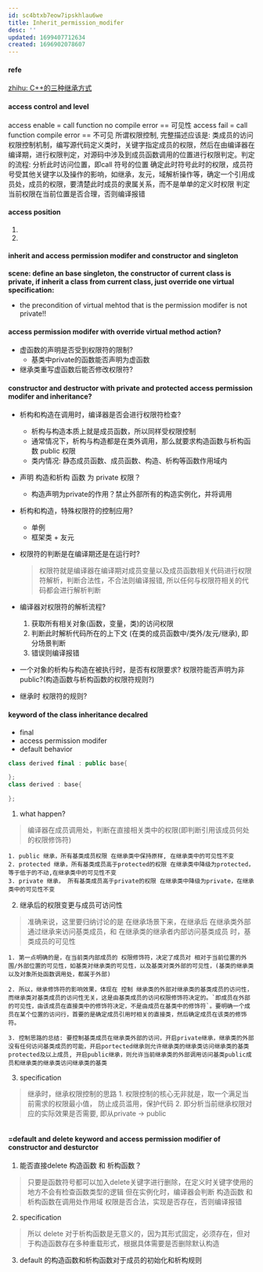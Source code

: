```yaml
---
id: sc4btxb7eow7ipskhlau6we
title: Inherit_permission_modifer
desc: ''
updated: 1699407712634
created: 1696902078607
---
```

#### refe
[zhihu: C++的三种继承方式](https://zhuanlan.zhihu.com/p/356580826)
#### access control and level
access enable = call function no compile error == 可见性
access fail = call function compile error == 不可见
所谓权限控制, 完整描述应该是: 
类成员的访问权限控制机制，编写源代码定义类时，关键字指定成员的权限，然后在由编译器在编译期，进行权限判定，对源码中涉及到成员函数调用的位置进行权限判定。判定的流程:
分析此时访问位置，即call 符号的位置
确定此时符号此时的权限，成员符号受其他关键字以及操作的影响，如继承，友元，域解析操作等，确定一个引用成员处，成员的权限，要清楚此时成员的隶属关系，而不是单单的定义时权限
判定当前权限在当前位置是否合理，否则编译报错

#### access position
1. 
2. 



#### inherit and access permission modifer and constructor and singleton
**scene: define an base singleton, the constructor of current class is private, if inherit a class from current class, just override one virtual**
**specification:**
- the precondition of virtual mehtod that is the permission modifer is not private!!

#### access permission modifer with override virtual method action?
- 虚函数的声明是否受到权限符的限制?
  - 基类中private的函数能否声明为虚函数
- 继承类重写虚函数后能否修改权限符?



#### constructor and destructor with private and protected access permission modifer and inheritance?
- 析构和构造在调用时，编译器是否会进行权限符检查?
    - 析构与构造本质上就是成员函数，所以同样受权限控制
    - 通常情况下，析构与构造都是在类外调用，那么就要求构造函数与析构函数 public 权限
    - 类内情况: 静态成员函数、成员函数、构造、析构等函数作用域内

- 声明 构造和析构 函数 为 private 权限？
  - 构造声明为private的作用？禁止外部所有的构造实例化，并将调用

- 析构和构造，特殊权限符的控制应用?
  - 单例
  - 框架类 + 友元

- 权限符的判断是在编译期还是在运行时?
  > 权限符就是编译器在编译期对成员变量以及成员函数相关代码进行权限符解析，判断合法性，不合法则编译报错, 所以任何与权限符相关的代码都会进行解析判断
- 编译器对权限符的解析流程?
    1. 获取所有相关对象(函数，变量，类)的访问权限
    2. 判断此时解析代码所在的上下文 (在类的成员函数中/类外/友元/继承), 即分场景判断
    3. 错误则编译报错
- 一个对象的析构与构造在被执行时，是否有权限要求? 权限符能否声明为非public?(构造函数与析构函数的权限符规则?)
- 继承时 权限符的规则?


#### keyword of the class inheritance decalred
- final
- access permission modifer
- default behavior
```c++
class derived final : public base{

};
class derived : base{

};
```
1. what happen? 
> 编译器在成员调用处，判断在直接相关类中的权限(即判断引用该成员何处的权限修饰符)

    1. public 继承，所有基类成员权限 在继承类中保持原样, 在继承类中的可见性不变
    2. protected 继承，所有基类成员高于protected的权限 在继承类中降级为protected，等于低于的不动,在继承类中的可见性不变
    3. private 继承， 所有基类成员高于private的权限 在继承类中降级为private，在继承类中的可见性不变

2. 继承后的权限变更与成员可访问性
> 准确来说，这里要归纳讨论的是 在继承场景下来，在继承后 在继承类外部通过继承来访问基类成员，和 在继承类的继承者内部访问基类成员 时，基类成员的可见性

    1. 第一点明确的是，在当前类内部成员的 权限修饰符，决定了成员对 相对于当前位置的外围/外部位置的可见性，如基类对继承类的可见性，以及基类对类外部的可见性，(基类的继承类以及对象所处函数调用处，都属于外部)

    2. 所以，继承修饰符的影响效果，体现在 控制 继承类的外部对继承类的基类成员的访问性，而继承类对基类成员的访问性无关，这是由基类成员的访问权限修饰符决定的。`即成员在外部的可见性，由该成员在直接类中的修饰符决定，不是由成员在基类中的修饰符`。要明确一个成员在某个位置的访问行，首要的是确定成员引用时相关的直接类，然后确定成员在该类的修饰符。

    3. 控制思路的总结: 要控制基类成员在继承类外部的访问，开启private继承，继承类的外部没有任何访问基类成员的可能，开启portected继承则允许继承类的继承类访问继承类的基类protected及以上成员, 开启public继承，则允许当前继承类的外部调用访问基类public成员和继承类的继承类访问继承类的基类
    
3. specification
> 继承时，继承权限控制的思路
    1. 权限控制的核心无非就是，取一个满足当前需求的权限最小值， 防止成员滥用，保护代码
    2. 即分析当前继承权限对应的实际效果是否需要, 即从private -> public

```c++
```

#### =default and delete keyword and access permission modifier of constructor and desturctor
1. 能否直接delete 构造函数 和 析构函数？
> 只要是函数符号都可以加入delete关键字进行删除，在定义时关键字使用的地方不会有检查函数类型的逻辑
> 但在实例化时，编译器会判断 构造函数 和 析构函数在调用处作用域 权限是否合法，实现是否存在，否则编译报错
2. specification
> 所以 delete 对于析构函数是无意义的，因为其形式固定，必须存在，但对于构造函数存在多种重载形式，根据具体需要是否删除默认构造
3. default 的构造函数和析构函数对于成员的初始化和析构规则
> 
